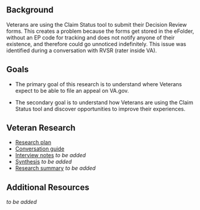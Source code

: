 ## Background
Veterans are using the Claim Status tool to submit their Decision Review forms. This creates a problem because the forms get stored in the eFolder, without an EP code for tracking and does not notify anyone of their existence, and therefore could go unnoticed indefinitely. This issue was identified during a conversation with RVSR (rater inside VA).

## Goals
* The primary goal of this research is to understand where Veterans expect to be able to file an appeal on VA.gov.

* The secondary goal is to understand how Veterans are using the Claim Status tool and discover opportunities to improve their experiences.

## Veteran Research
- [Research plan](./research-plan.md) 
- [Conversation guide](./conversation-guide.md) 
- [Interview notes]() *to be added*
- [Synthesis]() *to be added*
- [Research summary]() *to be added*

## Additional Resources
*to be added*

